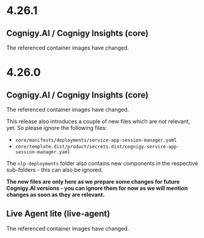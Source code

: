 # 4.26.1
## Cognigy.AI / Cognigy Insights (core)
The referenced container images have changed.

# 4.26.0
## Cognigy.AI / Cognigy Insights (core)
The referenced container images have changed.

This release also introduces a couple of new files which are not relevant, yet. So please ignore the following files:
- `core/manifests/deployments/service-app-session-manager.yaml`
- `core/template.dist/product/secrets.dist/cognigy-service-app-session-manager.yaml`

The `nlp-deployments` folder also contains new components in the respective sub-folders - this can also be ignored.

**The new files are only here as we prepare some changes for future Cognigy.AI versions - you can ignore them for now as we will mention changes as soon as they are relevant.**

## Live Agent lite (live-agent)
The referenced container images have changed.
